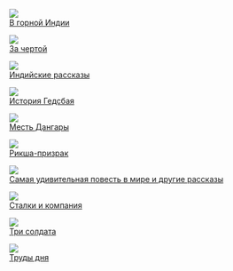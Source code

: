 ![](/books/prose_classic/Редьярд%20Джозеф%20Киплинг/В%20горной%20Индии.jpg)  
[В горной Индии](/books/prose_classic/Редьярд%20Джозеф%20Киплинг/В%20горной%20Индии)

![](/books/prose_classic/Редьярд%20Джозеф%20Киплинг/За%20чертой.jpg)  
[За чертой](/books/prose_classic/Редьярд%20Джозеф%20Киплинг/За%20чертой)

![](/books/prose_classic/Редьярд%20Джозеф%20Киплинг/Индийские%20рассказы.jpg)  
[Индийские рассказы](/books/prose_classic/Редьярд%20Джозеф%20Киплинг/Индийские%20рассказы)

![](/books/prose_classic/Редьярд%20Джозеф%20Киплинг/История%20Гедсбая.jpg)  
[История Гедсбая](/books/prose_classic/Редьярд%20Джозеф%20Киплинг/История%20Гедсбая)

![](/books/prose_classic/Редьярд%20Джозеф%20Киплинг/Месть%20Дангары.jpg)  
[Месть Дангары](/books/prose_classic/Редьярд%20Джозеф%20Киплинг/Месть%20Дангары)

![](/books/prose_classic/Редьярд%20Джозеф%20Киплинг/Рикша-призрак.jpg)  
[Рикша-призрак](/books/prose_classic/Редьярд%20Джозеф%20Киплинг/Рикша-призрак)

![](/books/prose_classic/Редьярд%20Джозеф%20Киплинг/Самая%20удивительная%20повесть%20в%20мире%20и%20другие%20рассказы.jpg)  
[Самая удивительная повесть в мире и другие рассказы](/books/prose_classic/Редьярд%20Джозеф%20Киплинг/Самая%20удивительная%20повесть%20в%20мире%20и%20другие%20рассказы)

![](/books/prose_classic/Редьярд%20Джозеф%20Киплинг/Сталки%20и%20компания.jpg)  
[Сталки и компания](/books/prose_classic/Редьярд%20Джозеф%20Киплинг/Сталки%20и%20компания)

![](/books/prose_classic/Редьярд%20Джозеф%20Киплинг/Три%20солдата.jpg)  
[Три солдата](/books/prose_classic/Редьярд%20Джозеф%20Киплинг/Три%20солдата)

![](/books/prose_classic/Редьярд%20Джозеф%20Киплинг/Труды%20дня.jpg)  
[Труды дня](/books/prose_classic/Редьярд%20Джозеф%20Киплинг/Труды%20дня)
